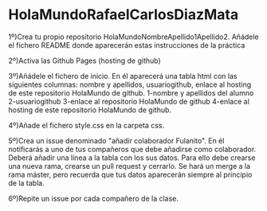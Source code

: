 # HolaMundoRafaelCarlosDiazMata

1º)Crea tu propio repositorio HolaMundoNombreApellido1Apellido2. Añádele el fichero README donde aparecerán estas instrucciones de la práctica

2º)Activa las Github Pages (hosting de github)

3º)Añádele el fichero de inicio. En él aparecerá una tabla html con las siguientes columnas: nombre y apellidos, usuariogithub, enlace al hosting de este repositorio HolaMundo de  github.
    1-nombre y apellidos del alumno
    2-usuariogithub
    3-enlace al repositorio HolaMundo de github
    4-enlace al hosting de este repositorio HolaMundo de github.

4º)Añade el fichero style.css en la carpeta css. 

5º)Crea un issue denominado "añadir colaborador Fulanito". En él notificarás a uno de tus compañeros que debe añadirse como colaborador. Deberá añadir una línea a la tabla con los sus datos. Para ello debe crearse una nueva rama, crearse un pull request y cerrarlo. Se hará un merge a la rama máster, pero recuerda que tus datos aparecerán  siempre al principio de la tabla.

6º)Repite un issue por cada compañero de la clase.
